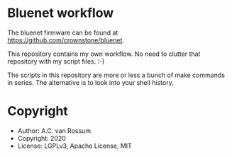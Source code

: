 # Bluenet workflow

The bluenet firmware can be found at <https://github.com/crownstone/bluenet>.

This repository contains my own workflow. No need to clutter that repository with my script files. :-)

The scripts in this repository are more or less a bunch of make commands in series. The alternative is
to look into your shell history.

# Copyright

* Author: A.C. van Rossum
* Copyright: 2020
* License: LGPLv3, Apache License, MIT


